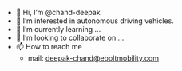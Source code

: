 - 👋 Hi, I’m @chand-deepak
- 👀 I’m interested in autonomous driving vehicles.
- 🌱 I’m currently learning ...
- 💞️ I’m looking to collaborate on ...
- 📫 How to reach me 
  - mail: deepak-chand@eboltmobility.com
  

<!---
chand-deepak/chand-deepak is a ✨ special ✨ repository because its `README.md` (this file) appears on your GitHub profile.
You can click the Preview link to take a look at your changes.
--->
